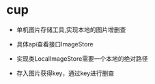 # cup

- 单机图片存储工具,实现本地的图片增删查

- 具体api查看接口ImageStore

- 实现类LocalImageStore需要一个本地的绝对路径

- 存入图片获得key，通过key进行删查
